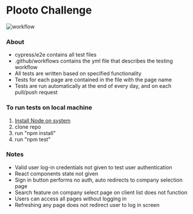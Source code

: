 # Plooto Challenge
![workflow](https://github.com/waleedrizwan/plooto_challenge/actions/workflows/node.js.yml/badge.svg)

### About
- cypress/e2e contains all test files
- .github/workflows contains the yml file that describes the testing workflow
- All tests are written based on specified functionality 
- Tests for each page are contained in the file with the page name
- Tests are run automatically at the end of every day, and on each pull/push request 

### To run tests on local machine 

1. [Install Node on system](https://nodejs.org/en/download/)
2. clone repo
3. run "npm install"
4. run "npm test"

### Notes
- Valid user log-in credentials not given to test user authentication
- React components state not given 
- Sign in button performs no auth, auto redirects to company selection page
- Search feature on company select page on client list does not function 
- Users can access all pages without logging in
- Refreshing any page does not redirect user to log in screen